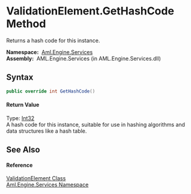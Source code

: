 ValidationElement.GetHashCode Method
====================================
Returns a hash code for this instance.

  **Namespace:**  [Aml.Engine.Services][1]  
  **Assembly:**  AML.Engine.Services (in AML.Engine.Services.dll)

Syntax
------

```csharp
public override int GetHashCode()
```

#### Return Value
Type: [Int32][2]  
 A hash code for this instance, suitable for use in hashing algorithms and data structures like a hash table. 

See Also
--------

#### Reference
[ValidationElement Class][3]  
[Aml.Engine.Services Namespace][1]  

[1]: ../README.md
[2]: https://docs.microsoft.com/dotnet/api/system.int32
[3]: README.md
[4]: https://www.automationml.org
[5]: ../../icons/logoShade.png